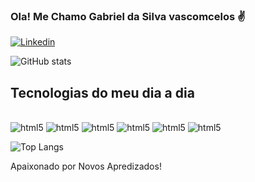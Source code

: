 ### Ola! Me Chamo Gabriel da Silva vascomcelos ✌️

[![Linkedin](https://img.shields.io/badge/LinkedIn-0077B5?style=for-the-badge&logo=linkedin&logoColor=white)](https://www.linkedin.com/in/gabriel-da-silva-vasconcelos-b551b51b6/)

![GitHub stats](https://github-readme-stats.vercel.app/api?username=GutsCarioka&hide=contribs,prs)

## Tecnologias do meu dia a dia 

<div style="display inline_block"><br/>
  <img aling="center" alt=html5 src="https://img.shields.io/badge/HTML-239120?style=for-the-badge&logo=html5&logoColor=white" />
  <img aling="center" alt=html5 src="https://img.shields.io/badge/Python-3776AB?style=for-the-badge&logo=python&logoColor=white" />
  <img aling="center" alt=html5 src="https://img.shields.io/badge/CSS-239120?&style=for-the-badge&logo=css3&logoColor=white" />
  <img aling="center" alt=html5 src="https://img.shields.io/badge/JavaScript-F7DF1E?style=for-the-badge&logo=javascript&logoColor=black" />
  <img aling="center" alt=html5 src="https://img.shields.io/badge/Java-ED8B00?style=for-the-badge&logo=openjdk&logoColor=white" />
  <img aling="center" alt=html5 src="https://img.shields.io/badge/React_Native-20232A?style=for-the-badge&logo=react&logoColor=61DAFB" />
</div>

![Top Langs](https://github-readme-stats.vercel.app/api/top-langs/?username=GutsCarioka&layout=compact)

Apaixonado por Novos Apredizados!

